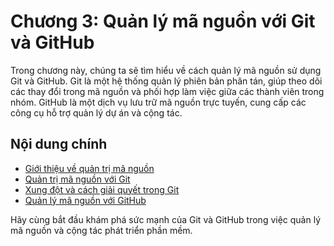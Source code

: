# Chương 3: Quản lý mã nguồn với Git và GitHub

Trong chương này, chúng ta sẽ tìm hiểu về cách quản lý mã nguồn sử dụng Git và GitHub. Git là một hệ thống quản lý phiên bản phân tán, giúp theo dõi các thay đổi trong mã nguồn và phối hợp làm việc giữa các thành viên trong nhóm. GitHub là một dịch vụ lưu trữ mã nguồn trực tuyến, cung cấp các công cụ hỗ trợ quản lý dự án và cộng tác.

## Nội dung chính

- [Giới thiệu về quản trị mã nguồn](section1.md)
- [Quản trị mã nguồn với Git](./section2.md)
- [Xung đột và cách giải quyết trong Git](./section3.md)
- [Quản lý mã nguồn với GitHub](./section4.md)


Hãy cùng bắt đầu khám phá sức mạnh của Git và GitHub trong việc quản lý mã nguồn và cộng tác phát triển phần mềm.